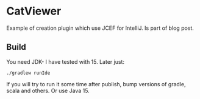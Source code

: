 # CatViewer
Example of creation plugin which use JCEF for IntelliJ. Is part of blog post.

## Build
You need JDK- I have tested with 15.
Later just:
```
./gradlew runIde
```
If you will try to run it some time after publish, bump versions of gradle, scala and others. Or use Java 15.